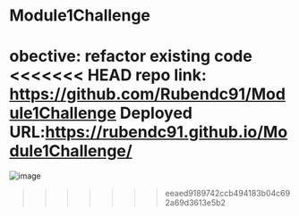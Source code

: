 # Module1Challenge
obective: refactor existing code
<<<<<<< HEAD
repo link: https://github.com/Rubendc91/Module1Challenge
Deployed URL:https://rubendc91.github.io/Module1Challenge/
=======
![image](https://user-images.githubusercontent.com/110942378/186836960-39787e9a-131f-4e9d-a3da-2ee279a7016c.png)
>>>>>>> eeaed9189742ccb494183b04c692a69d3613e5b2

